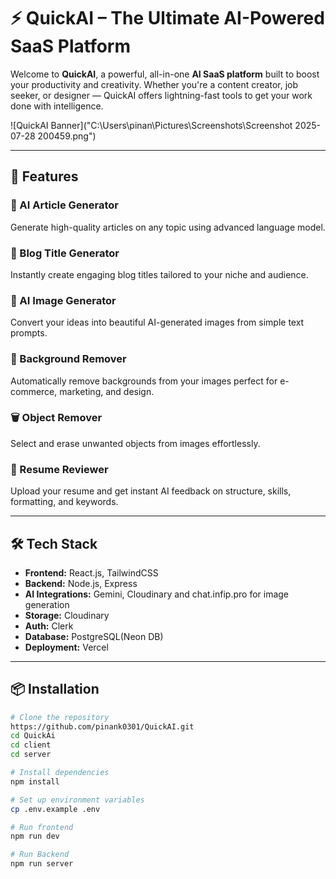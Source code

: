 # ⚡ QuickAI – The Ultimate AI-Powered SaaS Platform

Welcome to **QuickAI**, a powerful, all-in-one **AI SaaS platform** built to boost your productivity and creativity. Whether you're a content creator, job seeker, or designer — QuickAI offers lightning-fast tools to get your work done with intelligence.

![QuickAI Banner]("C:\Users\pinan\Pictures\Screenshots\Screenshot 2025-07-28 200459.png")

---

## 🚀 Features

### 🧠 AI Article Generator
Generate high-quality articles on any topic using advanced language model.

### 📝 Blog Title Generator
Instantly create engaging blog titles tailored to your niche and audience.

### 🎨 AI Image Generator
Convert your ideas into beautiful AI-generated images from simple text prompts.

### 🧼 Background Remover
Automatically remove backgrounds from your images perfect for e-commerce, marketing, and design.

### 🗑️ Object Remover
Select and erase unwanted objects from images effortlessly.

### 📄 Resume Reviewer
Upload your resume and get instant AI feedback on structure, skills, formatting, and keywords.

---

## 🛠️ Tech Stack

- **Frontend:** React.js, TailwindCSS  
- **Backend:** Node.js, Express  
- **AI Integrations:** Gemini, Cloudinary and chat.infip.pro for image generation 
- **Storage:** Cloudinary  
- **Auth:** Clerk
- **Database:** PostgreSQL(Neon DB) 
- **Deployment:** Vercel

---

## 📦 Installation

```bash
# Clone the repository
https://github.com/pinank0301/QuickAI.git
cd QuickAi
cd client
cd server

# Install dependencies
npm install

# Set up environment variables
cp .env.example .env

# Run frontend
npm run dev

# Run Backend
npm run server

